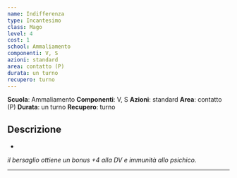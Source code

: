 ```yaml
---
name: Indifferenza
type: Incantesimo
class: Mago
level: 4
cost: 1
school: Ammaliamento
componenti: V, S
azioni: standard
area: contatto (P)
durata: un turno
recupero: turno
---
```

**Scuola**: Ammaliamento
**Componenti**: V, S
**Azioni**: standard
**Area**: contatto (P)
**Durata**: un turno
**Recupero**: turno

**Descrizione**
-

-

*il bersaglio ottiene un bonus +4 alla DV e immunità allo psichico.*

---